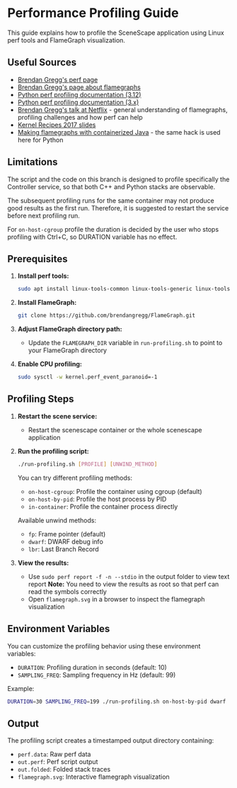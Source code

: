 # Performance Profiling Guide

This guide explains how to profile the SceneScape application using Linux perf tools and FlameGraph visualization.

## Useful Sources

- [Brendan Gregg's perf page](https://www.brendangregg.com/perf.html)
- [Brendan Gregg's page about flamegraphs](https://www.brendangregg.com/flamegraphs.html)
- [Python perf profiling documentation (3.12)](https://docs.python.org/3.12/howto/perf_profiling.html)
- [Python perf profiling documentation (3.x)](https://docs.python.org/3/howto/perf_profiling.html)
- [Brendan Gregg's talk at Netflix](https://www.youtube.com/watch?v=UVM3WX8Lq2k) - general understanding of flamegraphs, profiling challenges and how perf can help
- [Kernel Recipes 2017 slides](https://www.slideshare.net/brendangregg/kernel-recipes-2017-using-linux-perf-at-netflix#31)
- [Making flamegraphs with containerized Java](https://blog.alicegoldfuss.com/making-flamegraphs-with-containerized-java/) - the same hack is used here for Python

## Limitations

The script and the code on this branch is designed to profile specifically the Controller service, so that both C++ and Python stacks are observable.

The subsequent profiling runs for the same container may not produce good results as the first run. Therefore, it is suggested to restart the service before next profiling run.

For `on-host-cgroup` profile the duration is decided by the user who stops profiling with Ctrl+C, so DURATION variable has no effect.

## Prerequisites

1. **Install perf tools:**
   ```bash
   sudo apt install linux-tools-common linux-tools-generic linux-tools-$(uname -r)
   ```

2. **Install FlameGraph:**
   ```bash
   git clone https://github.com/brendangregg/FlameGraph.git
   ```

3. **Adjust FlameGraph directory path:**
   - Update the `FLAMEGRAPH_DIR` variable in `run-profiling.sh` to point to your FlameGraph directory

4. **Enable CPU profiling:**
   ```bash
   sudo sysctl -w kernel.perf_event_paranoid=-1
   ```

## Profiling Steps

1. **Restart the scene service:**
   - Restart the scenescape container or the whole scenescape application

2. **Run the profiling script:**
   ```bash
   ./run-profiling.sh [PROFILE] [UNWIND_METHOD]
   ```

   You can try different profiling methods:
   - `on-host-cgroup`: Profile the container using cgroup (default)
   - `on-host-by-pid`: Profile the host process by PID
   - `in-container`: Profile the container process directly

   Available unwind methods:
   - `fp`: Frame pointer (default)
   - `dwarf`: DWARF debug info
   - `lbr`: Last Branch Record

3. **View the results:**
   - Use `sudo perf report -f -n --stdio` in the output folder to view text report
     **Note:** You need to view the results as root so that perf can read the symbols correctly
   - Open `flamegraph.svg` in a browser to inspect the flamegraph visualization

## Environment Variables

You can customize the profiling behavior using these environment variables:

- `DURATION`: Profiling duration in seconds (default: 10)
- `SAMPLING_FREQ`: Sampling frequency in Hz (default: 99)

Example:
```bash
DURATION=30 SAMPLING_FREQ=199 ./run-profiling.sh on-host-by-pid dwarf
```

## Output

The profiling script creates a timestamped output directory containing:
- `perf.data`: Raw perf data
- `out.perf`: Perf script output
- `out.folded`: Folded stack traces
- `flamegraph.svg`: Interactive flamegraph visualization
